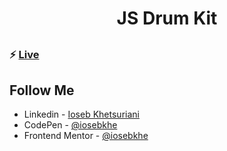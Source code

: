 ##

<h1 align="center"> JS Drum Kit </h1>

##

### ⚡ [Live](https://iosebkhe.github.io/Javascript30/01%20-%20Drum%20Kit/index.html)

## Follow Me

- Linkedin - [Ioseb Khetsuriani](https://www.linkedin.com/in/ioseb-khetsuriani-1831801b5/)
- CodePen - [@iosebkhe](https://codepen.io/iosebkhe)
- Frontend Mentor - [@iosebkhe](https://www.frontendmentor.io/profile/iosebkhe)
